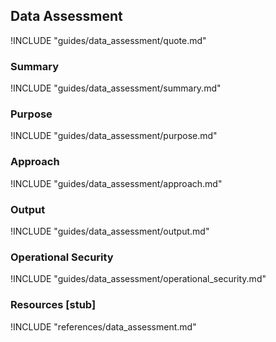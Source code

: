## Data Assessment

!INCLUDE "guides/data_assessment/quote.md"

### Summary

!INCLUDE "guides/data_assessment/summary.md"

### Purpose

!INCLUDE "guides/data_assessment/purpose.md"

### Approach

!INCLUDE "guides/data_assessment/approach.md"

### Output

!INCLUDE "guides/data_assessment/output.md"

### Operational Security

!INCLUDE "guides/data_assessment/operational_security.md"

### Resources [stub]

!INCLUDE "references/data_assessment.md"
